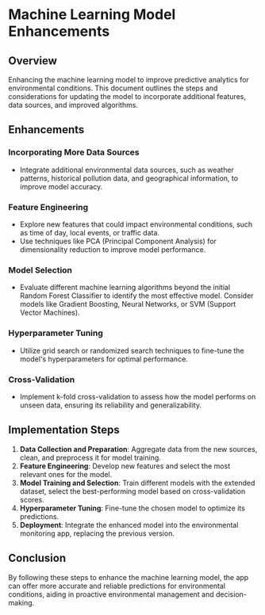 
# Machine Learning Model Enhancements

## Overview
Enhancing the machine learning model to improve predictive analytics for environmental conditions. This document outlines the steps and considerations for updating the model to incorporate additional features, data sources, and improved algorithms.

## Enhancements

### Incorporating More Data Sources
- Integrate additional environmental data sources, such as weather patterns, historical pollution data, and geographical information, to improve model accuracy.

### Feature Engineering
- Explore new features that could impact environmental conditions, such as time of day, local events, or traffic data.
- Use techniques like PCA (Principal Component Analysis) for dimensionality reduction to improve model performance.

### Model Selection
- Evaluate different machine learning algorithms beyond the initial Random Forest Classifier to identify the most effective model. Consider models like Gradient Boosting, Neural Networks, or SVM (Support Vector Machines).

### Hyperparameter Tuning
- Utilize grid search or randomized search techniques to fine-tune the model's hyperparameters for optimal performance.

### Cross-Validation
- Implement k-fold cross-validation to assess how the model performs on unseen data, ensuring its reliability and generalizability.

## Implementation Steps

1. **Data Collection and Preparation**: Aggregate data from the new sources, clean, and preprocess it for model training.
2. **Feature Engineering**: Develop new features and select the most relevant ones for the model.
3. **Model Training and Selection**: Train different models with the extended dataset, select the best-performing model based on cross-validation scores.
4. **Hyperparameter Tuning**: Fine-tune the chosen model to optimize its predictions.
5. **Deployment**: Integrate the enhanced model into the environmental monitoring app, replacing the previous version.

## Conclusion
By following these steps to enhance the machine learning model, the app can offer more accurate and reliable predictions for environmental conditions, aiding in proactive environmental management and decision-making.
